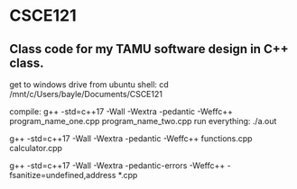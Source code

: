 # CSCE121

## Class code for my TAMU software design in C++ class.


get to windows drive from ubuntu shell: cd /mnt/c/Users/bayle/Documents/CSCE121

compile: g++ -std=c++17 -Wall -Wextra -pedantic -Weffc++ program_name_one.cpp program_name_two.cpp
run everything: ./a.out


g++ -std=c++17 -Wall -Wextra -pedantic -Weffc++ functions.cpp calculator.cpp

g++ -std=c++17 -Wall -Wextra -pedantic-errors -Weffc++ -fsanitize=undefined,address *.cpp
